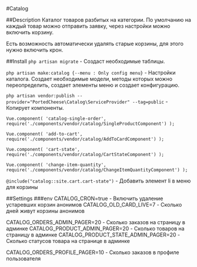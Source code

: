#Catalog

##Description
Каталог товаров разбитых на категории. По умолчанию на каждый товар можно отправить заявку, через настройки можно включить корзину.

Есть возможность автоматически удалять старые корзины, для этого нужно включить крон.

##Install
`php artisan migrate` - Создаст необходимые таблицы.

`php artisan make:catalog {--menu : Only config menu}` - Настройки каталога. Создает необходимые модели, методы которых можно переопределить, создает элементы меню и создает конфигурацию.

`php artisan vendor:publish --provider="PortedCheese\Catalog\ServiceProvider" --tag=public` - Копирует компоненты.

`Vue.component(
    'catalog-single-order',
    require('./components/vendor/catalog/SingleProductComponent')
);`

`Vue.component(
    'add-to-cart',
    require('./components/vendor/catalog/AddToCardComponent')
);`

`Vue.component(
    'cart-state',
    require('./components/vendor/catalog/CartStateComponent')
);`

`Vue.component(
    'change-item-quantity',
    require('./components/vendor/catalog/ChangeItemQuantityComponent')
);`

`@include("catalog::site.cart.cart-state")` - Добавить элемент li в меню для корзины

##Settings
###env
CATALOG_CRON=true - Включить удаление устаревших корзин анонимов
CATALOG_OLD_CARD_LIVE=7 - Сколько дней живут корзины анонимов

CATALOG_ORDERS_ADMIN_PAGER=20 - Сколько заказов на страницу в админке
CATALOG_PRODUCT_ADMIN_PAGER=20 - Сколько товаров на страницу в админке
CATALOG_PRODUCT_STATE_ADMIN_PAGER=20 - Сколько статусов товара на странице в админке

CATALOG_ORDERS_PROFILE_PAGER=10 - Сколько заказов в профиле пользователя